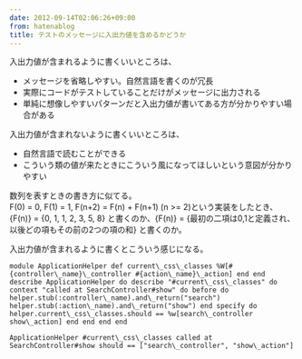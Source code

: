 ```yaml
---
date: 2012-09-14T02:06:26+09:00
from: hatenablog
title: テストのメッセージに入出力値を含めるかどうか
---
```

入出力値が含まれるように書くいいところは、

- メッセージを省略しやすい。自然言語を書くのが冗長
- 実際にコードがテストしていることだけがメッセージに出力される
- 単純に想像しやすいパターンだと入出力値が書いてある方が分かりやすい場合がある

入出力値が含まれないように書くいいところは、

- 自然言語で読むことができる
- こういう類の値が来たときにこういう風になってほしいという意図が分かりやすい

数列を表すときの書き方に似てる。  
F(0) = 0, F(1) = 1, F(n+2) = F(n) + F(n+1) (n \>= 2)という実装をしたとき、{F(n)} = {0, 1, 1, 2, 3, 5, 8} と書くのか、{F(n)} = {最初の二項は0,1と定義され、以後どの項もその前の2つの項の和} と書くのか。

入出力値が含まれるように書くとこういう感じになる。

```
module ApplicationHelper def current\_css\_classes %W[#{controller\_name}\_controller #{action\_name}\_action] end end describe ApplicationHelper do describe "#current\_css\_classes" do context "called at SearchController#show" do before do helper.stub(:controller\_name).and\_return("search") helper.stub(:action\_name).and\_return("show") end specify do helper.current\_css\_classes.should == %w[search\_controller show\_action] end end end end
```

```
ApplicationHelper #current\_css\_classes called at SearchController#show should == ["search\_controller", "show\_action"]
```

